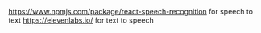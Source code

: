 https://www.npmjs.com/package/react-speech-recognition for speech to text
https://elevenlabs.io/ for text to speech

